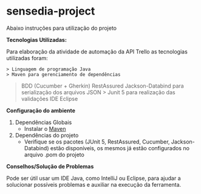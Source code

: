 # sensedia-project
 
Abaixo instruções para utilização do projeto

**Tecnologias Utilizadas:**

Para elaboração da atividade de automação da API Trello as tecnologias utilizadas foram:

	> Linguagem de programação Java
	> Maven para gerenciamento de dependências 
 > BDD (Cucumber + Gherkin)
 > RestAssured
 > Jackson-Databind para serialização dos arquivos JSON
	> Junit 5 para realização das validações
 > IDE Eclipse
	
**Configuração do ambiente**

1. Dependências Globais
	* Instalar o [Maven](https://maven.apache.org/install.html)
2. Dependências do projeto
	* Verifique se os pacotes (JUnit 5, RestAssured, Cucumber, Jackson-Databind) estão disponíveis, os mesmos já estão configurados no arquivo .pom do projeto

**Conselhos/Solução de Problemas**

Pode ser útil usar um IDE Java, como IntelliJ ou Eclipse, para ajudar a solucionar possíveis problemas e auxiliar na execução da ferramenta.

